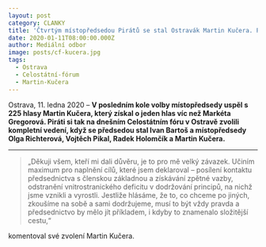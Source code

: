 ```yaml
---
layout: post
category: CLANKY
title: 'Čtvrtým místopředsedou Pirátů se stal Ostravák Martin Kučera. Piráti si dnes zvolili kompletní předsednictvo'
date: 2020-01-11T08:00:00.000Z
author: Mediální odbor
image: posts/cf-kucera.jpg
tags:
  - Ostrava
  - Celostátní-fórum
  - Martin-Kučera
---
```


Ostrava, 11. ledna 2020 – **V posledním kole volby místopředsedy uspěl s 225 hlasy Martin Kučera, který získal o jeden hlas víc než Markéta Gregorová. Piráti si tak na dnešním Celostátním fóru v Ostravě zvolili kompletní vedení, když se předsedou stal Ivan Bartoš a místopředsedy Olga Richterová, Vojtěch Pikal, Radek Holomčík a Martin Kučera.**

<hr />

> „Děkuji všem, kteří mi dali důvěru, je to pro mě velký závazek. Učiním maximum pro naplnění cílů, které jsem deklaroval – posílení kontaktu předsednictva s členskou základnou a získávání zpětné vazby, odstranění vnitrostranického deficitu v dodržování principů, na nichž jsme vznikli a vyrostli. Jestliže hlásáme, že to, co chceme po jiných, zkoušíme na sobě a sami dodržujeme, musí to být vždy pravda a předsednictvo by mělo jít příkladem, i kdyby to znamenalo složitější cestu,“

komentoval své zvolení Martin Kučera.
